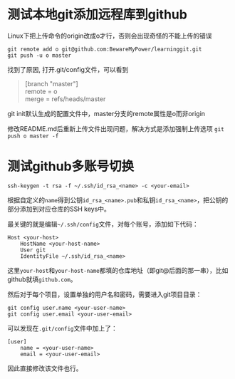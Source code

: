 # 测试本地git添加远程库到github
Linux下把上传命令的origin改成o才行，否则会出现奇怪的不能上传的错误
```
git remote add o git@github.com:BewareMyPower/learninggit.git
git push -u o master
```

找到了原因, 打开.git/config文件，可以看到
> [branch "master"]  
> 	remote = o  
> 	merge = refs/heads/master  

git init默认生成的配置文件中，master分支的remote属性是o而非origin

修改README.md后重新上传文件出现问题，解决方式是添加强制上传选项
`git push o master -f`

# 测试github多账号切换
```
ssh-keygen -t rsa -f ~/.ssh/id_rsa_<name> -c <your-email>
```

根据自定义的`name`得到公钥`id_rsa_<name>.pub`和私钥`id_rsa_<name>`，把公钥的部分添加到对应仓库的SSH keys中。

最关键的就是编辑`~/.ssh/config`文件，对每个账号，添加如下代码：
```
Host <your-host>
    HostName <your-host-name>
    User git
    IdentityFile ~/.ssh/id_rsa_<name>
```

这里`your-host`和`your-host-name`都填的仓库地址（即git@后面的那一串），比如github就填`github.com`。

然后对于每个项目，设置单独的用户名和密码，需要进入git项目目录：
```
git config user.name <your-user-name>
git config user.email <your-user-email>
```

可以发现在`.git/config`文件中加上了：
```
[user]
	name = <your-user-name>
	email = <your-user-email>
```

因此直接修改该文件也行。
